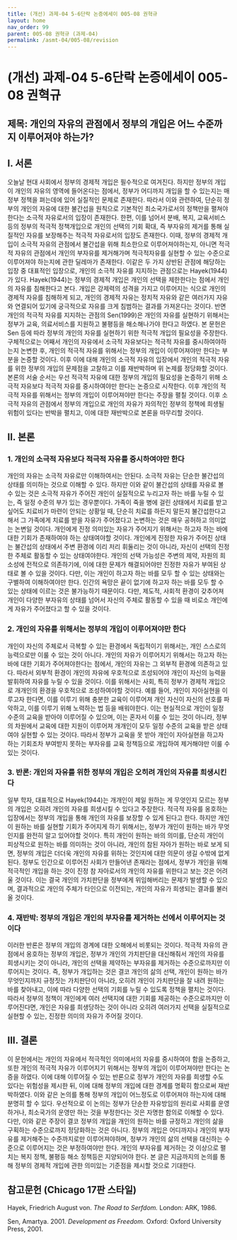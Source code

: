 ```yaml
---
title: (개선) 과제-04 5-6단락 논증에세이 005-08 권혁규
layout: home
nav_order: 99
parent: 005-08 권혁규 (과제-04)
permalink: /asmt-04/005-08/revision
---
```


# (개선) 과제-04 5-6단락 논증에세이 005-08 권혁규

## 제목: 개인의 자유의 관점에서 정부의 개입은 어느 수준까지 이루어져야 하는가?  

## I. 서론

오늘날 현대 사회에서 정부의 경제적 개입은 필수적으로 여겨진다. 하지만 정부의 개입이 개인의 자유의 영역에 들어온다는 점에서, 정부가 어디까지 개입을 할 수 있는지는 매 정부 정책을 펴는데에 있어 실질적인 문제로 존재한다. 따라서 이와 관련하여, 단순히 정부의 개인의 자유에 대한 불간섭을 원칙으로 기본적인 최소국가로서의 정책만을 펼쳐야 한다는 소극적 자유로서의 입장이 존재한다. 한편, 이를 넘어서 분배, 복지, 교육서비스 등의 정부의 적극적 정책개입으로 개인의 선택의 기회 확대, 즉 부자유의 제거를 통해 실질적인 자유를 보장해주는 적극적 자유로서의 입장도 존재한다. 이때, 정부의 경제적 개입이 소극적 자유의 관점에서 불간섭을 위해 최소한으로 이루어져야하는지, 아니면 적극적 자유의 관점에서 개인의 부자유를 제거해가며 적극적자유를 실현할 수 있는 수준으로 이루어져야 하는지에 관한 딜레마가 존재한다. 
이같은 두 가지 상반된 관점에 해당하는 입장 중 대표적인 입장으로, 개인의 소극적 자유를 지지하는 관점으로는 Hayek(1944)가 있다. Hayek(1944)는 정부의 경제적 개입은 개인의 선택을 제한한다는 점에서 개인의 자유를 침해한다고 본다. 개입은 강제력의 성격을 가지고 이루어지는 식으로 개인의 경제적 자유를 침해하게 되고, 개인의 경제적 자유는 정치적 자유와 같은 여러가지 자유와 연결되어 있기에 궁극적으로 자유를 크게 침범하는 결과를 가져온다는 것이다. 반면 개인의 적극적 자유를 지지하는 관점의 Sen(1999)은 개인의 자유를 실현하기 위해서는 정부가 교육, 의료서비스를 지원하고 불평등을 해소해나가야 한다고 하였다. 본 문헌은 Sen 등에 따라 정부의 개인의 자유를 실현하기 위한 적극적 개입의 필요성을 주장한다. 구체적으로는 어째서 개인의 자유에서 소극적 자유보다는 적극적 자유를 중시하여야하는지 논변한 후, 개인의 적극적 자유를 위해서는 정부의 개입이 이루어져야만 한다는 부분을 논증할 것이다. 이후 이에 대해 개인의 소극적 자유의 입장에서 개인의 적극적 자유를 위한 정부의 개입의 문제점을 고찰하고 이를 재반박하며 위 논제를 정당화할 것이다. 본론의 서술 순서는 우선 적극적 자유에 대한 정부의 개입의 필요성을 논증하기 위해 소극적 자유보다 적극적 자유를 중시하여야만 한다는 논증으로 시작한다. 이후 개인의 적극적 자유를 위해서는 정부의 개입이 이루어져야만 한다는 주장을 펼칠 것이다. 이후 소극적 자유의 관점에서 정부의 개입으로 개인의 자유가 자의적인 정부의 정책에 희생될 위험이 있다는 반박을 펼치고, 이에 대한 재반박으로 본론을 마무리할 것이다.  

## II. 본론

### 1. 개인의 소극적 자유보다 적극적 자유를 중시하여야만 한다

개인의 자유는 소극적 자유로만 이해하여서는 안된다. 소극적 자유는 단순한 불간섭의 상태를 의미하는 것으로 이해할 수 있다. 하지만 이와 같이 불간섭의 상태를 자유로 볼 수 있는 것은 소극적 자유가 주어진 개인이 실질적으로 누리고자 하는 바를 누릴 수 있는, 즉 일정 수준의 부가 있는 경우뿐이다. 가족이 죽을 병에 걸린 상태에서 치료를 받고 싶어도 치료비가 마련이 안되는 상황일 때, 단순히 치료를 하든지 말든지 불간섭한다고 해서 그 가족에게 치료를 받을 자유가 주어졌다고 논변하는 것은 매우 공허하고 의미없는 논변일 것이다. 개인에게 진정 의미있는 자유가 주어지기 위해서는 하고자 하는 바에 대한 기회가 존재하여야 하는 상태여야할 것이다. 개인에게 진정한 자유가 주어진 상태는 불간섭의 상태에서 주변 환경에 이리 저리 휘둘리는 것이 아니라, 자신이 선택의 진정한 주체로 활동할 수 있는 상태여야한다. 개인의 선택 가능성은 주변의 제약, 자원의 희소성에 전적으로 의존하기에, 이에 대한 문제가 해결되어야만 진정한 자유가 부여된 상태로 볼 수 있을 것이다. 다만, 이는 개인이 하고자 하는 바를 모두 할 수 있는 상태와는 구별하여 이해하여야만 한다. 인간의 욕망은 끝이 없기에 하고자 하는 바를 모두 할 수 있는 상태에 이르는 것은 불가능하기 때문이다. 다만, 제도적, 사회적 환경이 갖추어져 개인이 다양한 부자유의 상태를 넘어서 자신의 주체로 활동할 수 있을 때 비로소 개인에게 자유가 주어졌다고 할 수 있을 것이다.  

### 2. 개인의 자유를 위해서는 정부의 개입이 이루어져야만 한다  

개인이 자신의 주체로서 극복할 수 있는 환경에서 독립적이기 위해서는, 개인 스스로의 능력으로만 이룰 수 있는 것이 아니다. 개인의 자유가 이루어지기 위해서는 하고자 하는 바에 대한 기회가 주어져야한다는 점에서, 개인의 자유는 그 외부적 환경에 의존하고 있다. 따라서 외부적 환경이 개인의 자유에 우호적으로 조성되어야 개인이 자신의 능력을 발휘하여 자유를 누릴 수 있을 것이다. 이를 위해서는 사회, 특히 정부가 경제적 개입으로 개개인의 환경을 우호적으로 조성하여야할 것이다. 예를 들어, 개인이 자아실현을 이루고자 한다면, 이를 이루기 위해 충분한 교육이 이루어져 개인 자신이 자신의 선호를 파악하고, 이를 이루기 위해 노력하는 법 등을 배워야한다. 이는 현실적으로 개인이 일정 수준의 교육을 받아야 이루어질 수 있으며, 이는 혼자서 이룰 수 있는 것이 아니라, 정부의 차원에서 교육에 대한 지원이 이루어져 개개인이 모두 일정 수준의 교육을 받은 상태여야 실현할 수 있는 것이다. 따라서 정부가 교육을 못 받아 개인이 자아실현을 하고자 하는 기회조차 부여받지 못하는 부자유를 교육 정책등으로 개입하여 제거해야만 이룰 수 있는 것이다.  

### 3. 반론: 개인의 자유를 위한 정부의 개입은 오히려 개인의 자유를 희생시킨다

일부 학자, 대표적으로 Hayek(1944)는 개개인이 제일 원하는 게 무엇인지 모르는 정부의 개입은 오히려 개인의 자유를 희생시킬 수 있다고 주장한다. 적극적 자유를 옹호하는 입장에서는 정부의 개입을 통해 개인의 자유를 보장할 수 있게 된다고 한다. 하지만 개인이 원하는 바를 실현할 기회가 주어지게 하기 위해서는, 정부가 개인이 원하는 바가 무엇인지를 완전히 알고 있어야할 것이다. 특히 개인이 원하는 바의 의미를, 단순히 개인이 피상적으로 원하는 바를 의미하는 것이 아니라, 개인의 참된 자아가 원하는 바로 보게 되면, 정부의 개입은 더더욱 개인의 자유를 위하는 것인지에 대한 의문이 생길 수밖에 없게 된다. 정부도 인간으로 이루어진 사회가 만들어낸 존재라는 점에서, 정부가 개인을 위해 적극적인 개입을 하는 것이 진정 참 자아로서의 개인의 자유를 위한다고 보는 것은 어려울 것이다. 이는 결국 개인의 가치판단을 정부에게 위임해버리는 문제가 발생할 수 있으며, 결과적으로 개인의 주체가 타인으로 이전되는, 개인의 자유가 희생되는 결과를 불러올 것이다.  

### 4. 재반박: 정부의 개입은 개인의 부자유를 제거하는 선에서 이루어지는 것이다  

이러한 반론은 정부의 개입의 경계에 대한 오해에서 비롯되는 것이다. 적극적 자유의 관점에서 옹호하는 정부의 개입은, 정부가 개인의 가치판단을 대신해줘서 개인의 자유를 희생시키는 것이 아니라, 개인의 선택을 제약하는 부자유를 제거하는 수준으로까지만 이루어지는 것이다. 즉, 정부가 개입하는 것은 결코 개인의 삶의 선택, 개인이 원하는 바가 무엇인지까지 규정짓는 가치판단이 아니라, 오히려 개인이 가치판단을 잘 내려 원하는 바를 찾아내고, 이에 따라 다양한 선택의 기회를 누릴 수 있도록 정책을 펼치는 것이다. 따라서 정부의 정책이 개인에게 여러 선택지에 대한 기회를 제공하는 수준으로까지만 이루어진다면, 개인은 자유를 희생당하는 것이 아니라 오히려 여러가지 선택을 실질적으로 실현할 수 있는, 진정한 의미의 자유가 주어질 것이다.  

## III. 결론

이 문헌에서는 개인의 자유에서 적극적인 의미에서의 자유를 중시하여야 함을 논증하고, 또한 개인의 적극적 자유가 이루어지기 위해서는 정부의 개입이 이루어져야만 한다는 논증을 하였다. 이에 대해 이루어질 수 있는 반론으로 정부가 개인의 자유를 희생할 수도 있다는 위험성을 제시한 뒤, 이에 대해 정부의 개입에 대한 경계를 명확히 함으로써 재반박하였다. 이와 같은 논의를 통해 정부의 개입이 어느정도로 이루어져야 하는지에 대해 분명히 할 수 있다. 우선적으로 이 논의는 정부가 단순한 자유방임의 원리로 사회를 운영하거나, 최소국가의 운영만 하는 것을 부정한다는 것은 자명한 함의로 이해할 수 있다. 다만, 이와 같은 주장이 결코 정부의 개입을 개인의 원하는 바를 규정하고 개인의 삶을 구획하는 수준으로까지 정당화하는 것은 아니다. 정부의 개입은 어디까지나 개인의 부자유를 제거해주는 수준까지로만 이루어져야하며, 정부가 개인의 삶의 선택을 대신하는 수준으로 이루어지는 것은 부정하여야만 한다. 개인의 부자유를 제거하는 것 이상으로 펼치는 복지 정책, 불평등 해소 정책등은 지양되어야 한다. 본 글은 지금까지의 논의를 통해 정부의 경제적 개입에 관한 의미있는 기준점을 제시할 것으로 기대한다.

## 참고문헌 (Chicago 17판 스타일)


Hayek, Friedrich August von. _The Road to Serfdom._ London: ARK, 1986.  

Sen, Amartya. 2001. _Development as Freedom._ Oxford: Oxford University Press, 2001.  

